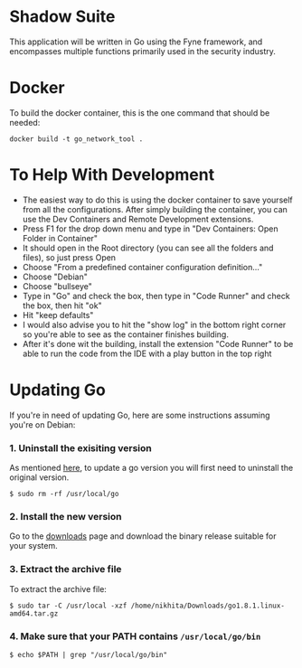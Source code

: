 # Shadow Suite
This application will be written in Go using the Fyne framework, and encompasses multiple functions primarily used in the security industry.

# Docker
To build the docker container, this is the one command that should be needed:
```
docker build -t go_network_tool .
```

# To Help With Development
- The easiest way to do this is using the docker container to save yourself from all the configurations. After simply building the container, you can use the Dev Containers and Remote Development extensions.
- Press F1 for the drop down menu and type in "Dev Containers: Open Folder in Container"
- It should open in the Root directory (you can see all the folders and files), so just press Open
- Choose "From a predefined container configuration definition..."
- Choose "Debian"
- Choose "bullseye"
- Type in "Go" and check the box, then type in "Code Runner" and check the box, then hit "ok"
- Hit "keep defaults"
- I would also advise you to hit the "show log" in the bottom right corner so you're able to see as the container finishes building.
- After it's done wit the building, install the extension "Code Runner" to be able to run the code from the IDE with a play button in the top right

# Updating Go
If you're in need of updating Go, here are some instructions assuming you're on Debian:
### 1. Uninstall the exisiting version
As mentioned [here](https://golang.org/doc/install#install), to update a go version you will first need to uninstall the original version.
```
$ sudo rm -rf /usr/local/go
```

### 2. Install the new version
Go to the [downloads](https://golang.org/dl/) page and download the binary release suitable for your system.

### 3. Extract the archive file
To extract the archive file:
```
$ sudo tar -C /usr/local -xzf /home/nikhita/Downloads/go1.8.1.linux-amd64.tar.gz
```

### 4. Make sure that your PATH contains `/usr/local/go/bin`
```
$ echo $PATH | grep "/usr/local/go/bin"
```
